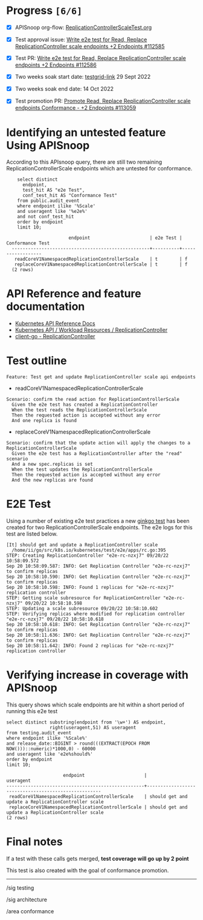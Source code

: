# Progress <code>[6/6]</code>

-   [X] APISnoop org-flow: [ReplicationControllerScaleTest.org](https://github.com/apisnoop/ticket-writing/blob/master/CoreV1ReplicationControllerScaleTest.org)
-   [X] Test approval issue: [Write e2e test for Read, Replace ReplicationController scale endpoints +2 Endpoints #112585](https://issues.k8s.io/112585)
-   [X] Test PR: [Write e2e test for Read, Replace ReplicationController scale endpoints +2 Endpoints #112586](https://pr.k8s.io/112586)
-   [X] Two weeks soak start date: [testgrid-link](https://testgrid.k8s.io/sig-release-master-blocking#gce-cos-master-default&width=5&graph-metrics=test-duration-minutes&include-filter-by-regex=should.get.and.update.a.ReplicationController.scale) 29 Sept 2022
-   [X] Two weeks soak end date: 14 Oct 2022
-   [X] Test promotion PR: [Promote Read, Replace ReplicationController scale endpoints Conformance - +2 Endpoints #113059](https://pr.k8s.io/113059)


# Identifying an untested feature Using APISnoop

According to this APIsnoop query, there are still two remaining ReplicationControllerScale endpoints which are untested for conformance.

```sql-mode
    select distinct
      endpoint,
      test_hit AS "e2e Test",
      conf_test_hit AS "Conformance Test"
    from public.audit_event
    where endpoint ilike '%Scale'
    and useragent like '%e2e%'
    and not conf_test_hit
    order by endpoint
    limit 10;
```

```example
                       endpoint                      | e2e Test | Conformance Test
  ---------------------------------------------------+----------+------------------
   readCoreV1NamespacedReplicationControllerScale    | t        | f
   replaceCoreV1NamespacedReplicationControllerScale | t        | f
  (2 rows)

```


# API Reference and feature documentation

-   [Kubernetes API Reference Docs](https://kubernetes.io/docs/reference/kubernetes-api/)
-   [Kubernetes API / Workload Resources / ReplicationController](https://kubernetes.io/docs/reference/kubernetes-api/workload-resources/replication-controller-v1/)
-   [client-go - ReplicationController](https://github.com/kubernetes/client-go/blob/master/kubernetes/typed/core/v1/replicationcontroller.go)


# Test outline

```
Feature: Test get and update ReplicationController scale api endpoints
```

-   readCoreV1NamespacedReplicationControllerScale

```
Scenario: confirm the read action for ReplicationControllerScale
  Given the e2e test has created a ReplicationController
  When the test reads the ReplicationControllerScale
  Then the requested action is accepted without any error
  And one replica is found
```

-   replaceCoreV1NamespacedReplicationControllerScale

```
Scenario: confirm that the update action will apply the changes to a ReplicationControllerScale
  Given the e2e test has a ReplicationController after the "read" scenario
  And a new spec.replicas is set
  When the test updates the ReplicationControllerScale
  Then the requested action is accepted without any error
  And the new replicas are found
```


# E2E Test

Using a number of existing e2e test practices a new [ginkgo test](https://github.com/ii/kubernetes/blob/create-replication-controller-scale-test/test/e2e/apps/rc.go#L395-L420) has been created for two ReplicationControllerScale endpoints. The e2e logs for this test are listed below.

```
[It] should get and update a ReplicationController scale
  /home/ii/go/src/k8s.io/kubernetes/test/e2e/apps/rc.go:395
STEP: Creating ReplicationController "e2e-rc-nzxj7" 09/20/22 10:58:09.572
Sep 20 10:58:09.587: INFO: Get Replication Controller "e2e-rc-nzxj7" to confirm replicas
Sep 20 10:58:10.590: INFO: Get Replication Controller "e2e-rc-nzxj7" to confirm replicas
Sep 20 10:58:10.598: INFO: Found 1 replicas for "e2e-rc-nzxj7" replication controller
STEP: Getting scale subresource for ReplicationController "e2e-rc-nzxj7" 09/20/22 10:58:10.598
STEP: Updating a scale subresource 09/20/22 10:58:10.602
STEP: Verifying replicas where modified for replication controller "e2e-rc-nzxj7" 09/20/22 10:58:10.618
Sep 20 10:58:10.618: INFO: Get Replication Controller "e2e-rc-nzxj7" to confirm replicas
Sep 20 10:58:11.636: INFO: Get Replication Controller "e2e-rc-nzxj7" to confirm replicas
Sep 20 10:58:11.642: INFO: Found 2 replicas for "e2e-rc-nzxj7" replication controller
```


# Verifying increase in coverage with APISnoop

This query shows which scale endpoints are hit within a short period of running this e2e test

```sql-mode
select distinct substring(endpoint from '\w+') AS endpoint,
                right(useragent,51) AS useragent
from testing.audit_event
where endpoint ilike '%Scale%'
and release_date::BIGINT > round(((EXTRACT(EPOCH FROM NOW()))::numeric)*1000,0) - 60000
and useragent like 'e2e%should%'
order by endpoint
limit 10;
```

```example
                     endpoint                      |                      useragent
---------------------------------------------------+-----------------------------------------------------
 readCoreV1NamespacedReplicationControllerScale    | should get and update a ReplicationController scale
 replaceCoreV1NamespacedReplicationControllerScale | should get and update a ReplicationController scale
(2 rows)

```


# Final notes

If a test with these calls gets merged, **test coverage will go up by 2 point**

This test is also created with the goal of conformance promotion.

---

/sig testing

/sig architecture

/area conformance
